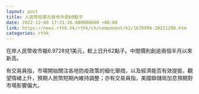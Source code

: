 ```yaml
---
layout: post
title: 人民幣兌美元收市升逾60點子
date: 2022-12-08 17:21:26.000000000 +08:00
link: https://news.rthk.hk/rthk/ch/component/k2/1678994-20221208.htm
categories: rthk
---
```


在岸人民幣收市報6.9728兌1美元，較上日升62點子。中間價則創逾兩個半月以來新高。

有交易員指，市場開始關注各地防疫政策的細化舉措，以及經濟能否有效提振，觀望情緒上升，預期人民幣短期內維持調整；亦有交易員指，美國聯儲局加息預期對市場影響偏大。

